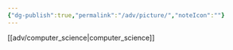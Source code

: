 ```yaml
---
{"dg-publish":true,"permalink":"/adv/picture/","noteIcon":""}
---
```



[[adv/computer_science\|computer_science]]